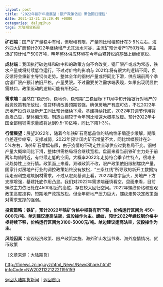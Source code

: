 ```yaml
---
layout: post
title: "2022年钢矿年度展望：限产政策依旧 黑色回归理性"
date: 2021-12-21 15:29:49 +0800
categories: daluqihuo
tags: 大陆期货新闻
---
```

<p><strong>矿石端：</strong>国产矿产量稳中有增，但增幅有限，产量同比增幅预计在3-5%左右。海外四大矿商预计2022年继续增产尤其淡水河谷，主流矿预计增产1750万吨，非主流矿预计增产500万吨，明年整体供应环境在今年由紧转松的基础上继续宽松。</p><p><strong>成材端：</strong>我国执行碳达峰和碳中和的政策方向不会改变，钢厂限产或成为常态，铁水产量或将持续低位运行，不过对价格的影响与 2021年将有很大的逻辑不同，负反馈将会重新主导钢价走势。整体全年的钢材产量或将同比下滑，供应端前两个季度钢厂限产预计依旧严格，产量受限。不过需要关注需求端表现，如果出现明显供需缺口，政策驱动的逻辑可能有所松动。</p><p><strong>需求端：</strong>虽然在“稳房价、稳地价、稳预期”三稳目标下11月中旬开始银行对地产的融资政策有所放松，信贷环境改善预期较强，确保房地产有底可依，不过2022年房地产投资以及新开工同比预计继续下滑。基建持续托底，2022年其调节作用将愈发凸显，整体偏乐观。制造业相较于今年同比增速大概率放缓。预计2022年中国全部粗钢需求量或将达到9.5-10亿吨，同比下降1-3%。</p><p><strong>行情展望：</strong>展望2022年，随着今年铁矿石高低品位的结构性矛盾逐步缓解，期限价差逐步缩窄，支撑减弱。2022年预计国内矿石增量不大，同比增幅预计在3-5%左右，海外矿石增幅有限，由于疫情的不确定性全球供应过剩格局不变。钢材产量大概率同比下滑，整体供需格局将会继续宽松。盘面来看当前铁矿主力处于前两年均值附近，有继续走低的空间，大概率2022年走势符合季节性特点，很难出现趋势性上涨行情。政策面上来看，双碳政策不改，限产政策依旧限制螺纹产量。国家针对房地产行业的调控政策始终没有放松，“三条红线”所导致的新开工数据持续走弱利空建筑钢材需求。不过从宏观基调上看，2022年稳字当头，房地产下方支撑增强，基建托底作用凸显。我们对2022年需求端谨慎看空。盘面来看，目前螺纹主力依旧处在4500附近的高位，存在较大回归空间。2022年螺纹价格和宏观政策高度挂钩，短期地产政策放松，但全年房地产压力巨大，螺纹走势决定政策面对需求支撑的强弱。</p><p><strong>投资策略：</strong><strong>铁矿，预计2022年铁矿价格中枢将有所下移，价格运行区间为 450-800元/吨。单边建议逢高沽空，波段操作为主。螺纹，预计2022年螺纹钢价格中枢持续下移，价格运行区间为3100-5000元/吨。单边建议逢高沽空，波段操作为主。</strong></p><p><strong>风险因素：</strong>宏观经济政策、限产政策实施、海外矿山发运节奏、海外疫情情况、货币政策</p><p class="em_media">（文章来源：大陆期货）</p>

<http://finews.zning.xyz/html_News/NewsShare.html?infoCode=NW202112212221195159>

[返回大陆期货新闻](//finews.withounder.com/category/daluqihuo.html)｜[返回首页](//finews.withounder.com/)